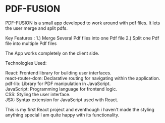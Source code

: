 # PDF-FUSION

PDF-FUSION is a small app developed to work around with pdf files.
It lets the user merge and split pdfs.

Key Features :
1.) Merge Several Pdf files into one Pdf file
2.) Split one Pdf file into multiple Pdf files 

The App works completely on the client side.

Technologies Used:

React: Frontend library for building user interfaces.  
react-router-dom: Declarative routing for navigating within the application.  
pdf-lib: Library for PDF manipulation in JavaScript.  
JavaScript: Programming language for frontend logic.  
CSS: Styling the user interface.  
JSX: Syntax extension for JavaScript used with React.  

This is my first React project and eventhough i haven't made the styling anything special
I am quite happy with its functionality.


